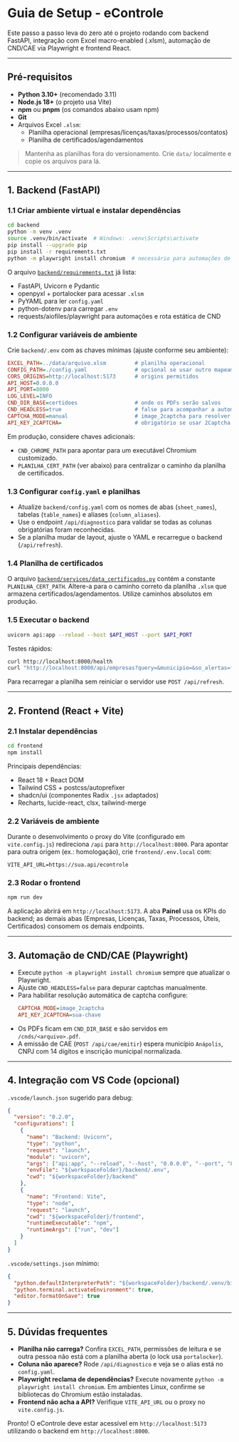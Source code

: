# Guia de Setup - eControle

Este passo a passo leva do zero até o projeto rodando com backend FastAPI, integração com Excel macro-enabled (.xlsm), automação de CND/CAE via Playwright e frontend React.

---

## Pré-requisitos

- **Python 3.10+** (recomendado 3.11)
- **Node.js 18+** (o projeto usa Vite)
- **npm** ou **pnpm** (os comandos abaixo usam npm)
- **Git**
- Arquivos Excel `.xlsm`:
  - Planilha operacional (empresas/licenças/taxas/processos/contatos)
  - Planilha de certificados/agendamentos

> Mantenha as planilhas fora do versionamento. Crie `data/` localmente e copie os arquivos para lá.

---

## 1. Backend (FastAPI)

### 1.1 Criar ambiente virtual e instalar dependências

```bash
cd backend
python -m venv .venv
source .venv/bin/activate  # Windows: .venv\Scripts\activate
pip install --upgrade pip
pip install -r requirements.txt
python -m playwright install chromium  # necessário para automações de CND/CAE
```

O arquivo [`backend/requirements.txt`](backend/requirements.txt) já lista:
- FastAPI, Uvicorn e Pydantic
- openpyxl + portalocker para acessar `.xlsm`
- PyYAML para ler `config.yaml`
- python-dotenv para carregar `.env`
- requests/aiofiles/playwright para automações e rota estática de CND

### 1.2 Configurar variáveis de ambiente

Crie `backend/.env` com as chaves mínimas (ajuste conforme seu ambiente):

```ini
EXCEL_PATH=../data/arquivo.xlsm         # planilha operacional
CONFIG_PATH=./config.yaml               # opcional se usar outro mapeamento
CORS_ORIGINS=http://localhost:5173      # origins permitidos
API_HOST=0.0.0.0
API_PORT=8000
LOG_LEVEL=INFO
CND_DIR_BASE=certidoes                  # onde os PDFs serão salvos
CND_HEADLESS=true                       # false para acompanhar a automação
CAPTCHA_MODE=manual                     # image_2captcha para resolver automaticamente
API_KEY_2CAPTCHA=                       # obrigatório se usar 2Captcha
```

Em produção, considere chaves adicionais:
- `CND_CHROME_PATH` para apontar para um executável Chromium customizado.
- `PLANILHA_CERT_PATH` (ver abaixo) para centralizar o caminho da planilha de certificados.

### 1.3 Configurar `config.yaml` e planilhas

- Atualize `backend/config.yaml` com os nomes de abas (`sheet_names`), tabelas (`table_names`) e aliases (`column_aliases`).
- Use o endpoint `/api/diagnostico` para validar se todas as colunas obrigatórias foram reconhecidas.
- Se a planilha mudar de layout, ajuste o YAML e recarregue o backend (`/api/refresh`).

### 1.4 Planilha de certificados

O arquivo [`backend/services/data_certificados.py`](backend/services/data_certificados.py) contém a constante `PLANILHA_CERT_PATH`. Altere-a para o caminho correto da planilha `.xlsm` que armazena certificados/agendamentos. Utilize caminhos absolutos em produção.

### 1.5 Executar o backend

```bash
uvicorn api:app --reload --host $API_HOST --port $API_PORT
```

Testes rápidos:

```bash
curl http://localhost:8000/health
curl "http://localhost:8000/api/empresas?query=&municipio=&so_alertas=false"
```

Para recarregar a planilha sem reiniciar o servidor use `POST /api/refresh`.

---

## 2. Frontend (React + Vite)

### 2.1 Instalar dependências

```bash
cd frontend
npm install
```

Principais dependências:
- React 18 + React DOM
- Tailwind CSS + postcss/autoprefixer
- shadcn/ui (componentes Radix `.jsx` adaptados)
- Recharts, lucide-react, clsx, tailwind-merge

### 2.2 Variáveis de ambiente

Durante o desenvolvimento o proxy do Vite (configurado em `vite.config.js`) redireciona `/api` para `http://localhost:8000`. Para apontar para outra origem (ex.: homologação), crie `frontend/.env.local` com:

```
VITE_API_URL=https://sua.api/econtrole
```

### 2.3 Rodar o frontend

```bash
npm run dev
```

A aplicação abrirá em `http://localhost:5173`. A aba **Painel** usa os KPIs do backend; as demais abas (Empresas, Licenças, Taxas, Processos, Úteis, Certificados) consomem os demais endpoints.

---

## 3. Automação de CND/CAE (Playwright)

- Execute `python -m playwright install chromium` sempre que atualizar o Playwright.
- Ajuste `CND_HEADLESS=false` para depurar captchas manualmente.
- Para habilitar resolução automática de captcha configure:
  ```ini
  CAPTCHA_MODE=image_2captcha
  API_KEY_2CAPTCHA=sua-chave
  ```
- Os PDFs ficam em `CND_DIR_BASE` e são servidos em `/cnds/<arquivo>.pdf`.
- A emissão de CAE (`POST /api/cae/emitir`) espera município `Anápolis`, CNPJ com 14 dígitos e inscrição municipal normalizada.

---

## 4. Integração com VS Code (opcional)

`.vscode/launch.json` sugerido para debug:

```json
{
  "version": "0.2.0",
  "configurations": [
    {
      "name": "Backend: Uvicorn",
      "type": "python",
      "request": "launch",
      "module": "uvicorn",
      "args": ["api:app", "--reload", "--host", "0.0.0.0", "--port", "8000"],
      "envFile": "${workspaceFolder}/backend/.env",
      "cwd": "${workspaceFolder}/backend"
    },
    {
      "name": "Frontend: Vite",
      "type": "node",
      "request": "launch",
      "cwd": "${workspaceFolder}/frontend",
      "runtimeExecutable": "npm",
      "runtimeArgs": ["run", "dev"]
    }
  ]
}
```

`.vscode/settings.json` mínimo:

```json
{
  "python.defaultInterpreterPath": "${workspaceFolder}/backend/.venv/bin/python",
  "python.terminal.activateEnvironment": true,
  "editor.formatOnSave": true
}
```

---

## 5. Dúvidas frequentes

- **Planilha não carrega?** Confira `EXCEL_PATH`, permissões de leitura e se outra pessoa não está com a planilha aberta (o lock usa `portalocker`).
- **Coluna não aparece?** Rode `/api/diagnostico` e veja se o alias está no `config.yaml`.
- **Playwright reclama de dependências?** Execute novamente `python -m playwright install chromium`. Em ambientes Linux, confirme se bibliotecas do Chromium estão instaladas.
- **Frontend não acha a API?** Verifique `VITE_API_URL` ou o proxy no `vite.config.js`.

Pronto! O eControle deve estar acessível em `http://localhost:5173` utilizando o backend em `http://localhost:8000`.
